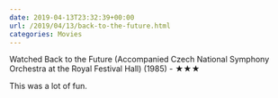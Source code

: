 ```yaml
---
date: 2019-04-13T23:32:39+00:00
url: /2019/04/13/back-to-the-future.html
categories: Movies
---
```

Watched Back to the Future (Accompanied Czech National Symphony Orchestra at the Royal Festival Hall) (1985) - ★★★

This was a lot of fun.


